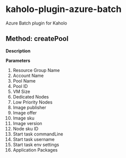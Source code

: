 # kaholo-plugin-azure-batch
Azure Batch plugin for Kaholo

## Method: createPool

**Description**

**Parameters**

1. Resource Group Name
2. Account Name
3. Pool Name
4. Pool ID
5. VM Size
6. Dedicated Nodes
7. Low Priority Nodes
8. Image publisher
9. Image offer
10. Image sku
11. Image version
12. Node sku ID
13. Start task commandLine
14. Start task username
15. Start task env settings
16. Application Packages
